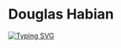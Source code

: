 # Douglas Habian

<a href="https://git.io/typing-svg">
  <img src="https://readme-typing-svg.demolab.com?font=Fira+Code&pause=1000&color=17F710&center=true&width=443&lines=Linux+System+&+Server+Administrator;Youtube+Content+Creator;And.+.+.;Command+Line+Enthusiast!" alt="Typing SVG" />
</a>
